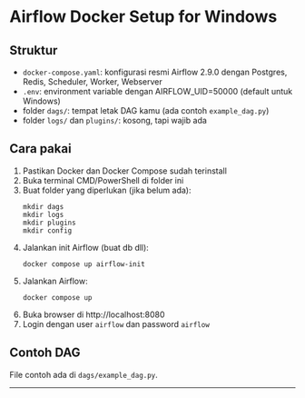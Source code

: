 # Airflow Docker Setup for Windows

## Struktur
- `docker-compose.yaml`: konfigurasi resmi Airflow 2.9.0 dengan Postgres, Redis, Scheduler, Worker, Webserver
- `.env`: environment variable dengan AIRFLOW_UID=50000 (default untuk Windows)
- folder `dags/`: tempat letak DAG kamu (ada contoh `example_dag.py`)
- folder `logs/` dan `plugins/`: kosong, tapi wajib ada

## Cara pakai

1. Pastikan Docker dan Docker Compose sudah terinstall
2. Buka terminal CMD/PowerShell di folder ini
3. Buat folder yang diperlukan (jika belum ada):
   ```
   mkdir dags
   mkdir logs
   mkdir plugins
   mkdir config
   ```
4. Jalankan init Airflow (buat db dll):
   ```
   docker compose up airflow-init
   ```
5. Jalankan Airflow:
   ```
   docker compose up
   ```
6. Buka browser di http://localhost:8080
7. Login dengan user `airflow` dan password `airflow`

## Contoh DAG

File contoh ada di `dags/example_dag.py`.

---